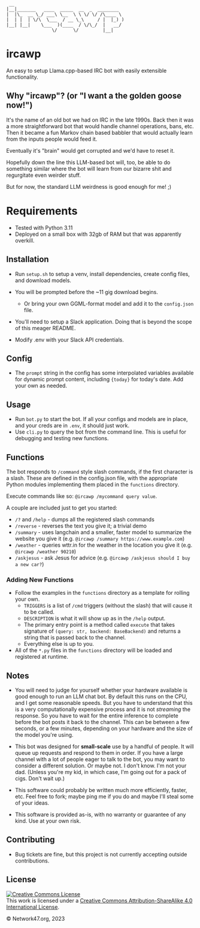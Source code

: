 ```
 __
|__|_______   ____  _____  __  _  ________
|  |\_  __ \_/ ___\ \__  \ \ \/ \/ /\____ \
|  | |  | \/\  \___  / __ \_\     / |  |_) )
|__| |__|    \___  )(____  / \/\_/  |   __/
                 \/      \/         |__|
```

# ircawp

An easy to setup Llama.cpp-based IRC bot with easily extensible functionality.

## Why "ircawp"? (or "I want a the golden goose now!")

It's the name of an old bot we had on IRC in the late 1990s. Back then it was a more straightforward bot that would handle channel operations, bans, etc. Then it
became a fun Markov chain based babbler that would actually learn from the inputs people would feed it.

Eventually it's "brain" would get corrupted and we'd
have to reset it.

Hopefully down the line this LLM-based bot will, too, be able to do something similar where the bot will learn from our bizarre shit and regurgitate even weirder stuff.

But for now, the standard LLM weirdness is good enough for me! ;)

# Requirements

-   Tested with Python 3.11
-   Deployed on a small box with 32gb of RAM but that was apparently overkill.

## Installation

-   Run `setup.sh` to setup a venv, install dependencies, create config files, and download models.

-   You will be prompted before the ~11 gig download begins.

    -   Or bring your own GGML-format model and add it to the `config.json` file.

-   You'll need to setup a Slack application. Doing that is beyond the scope of this meager README.

-   Modify .env with your Slack API credentials.

## Config

-   The `prompt` string in the config has some interpolated variables available for dynamic prompt content, including `{today}` for today's date. Add your own as needed.

## Usage

-   Run `bot.py` to start the bot. If all your configs and models are in place, and your creds are in `.env`, it should just work.
-   Use `cli.py` to query the bot from the command line. This is useful for debugging and testing new functions.

## Functions

The bot responds to `/command` style slash commands, if the first character is a slash. These are defined in the config.json file, with the appropriate Python modules implementing them placed in the `functions` directory.

Execute commands like so: `@ircawp /mycommand query value`.

A couple are included just to get you started:

-   `/?` and `/help` - dumps all the registered slash commands
-   `/reverse` - reverses the text you give it; a trivial demo
-   `/summary` - uses langchain and a smaller, faster model to summarize the website you give it (e.g. `@ircawp /summary https://www.example.com`)
-   `/weather` - queries wttr.in for the weather in the location you give it (e.g. `@ircawp /weather 90210`)
-   `/askjesus` - ask Jesus for advice (e.g. `@ircawp /askjesus should I buy a new car?`)

### Adding New Functions

-   Follow the examples in the `functions` directory as a template for rolling your own.
    -   `TRIGGERS` is a list of `/cmd` triggers (without the slash) that will cause it to be called.
    -   `DESCRIPTION` is what it will show up as in the `/help` output.
    -   The primary entry point is a method called `execute` that takes signature of `(query: str, backend: BaseBackend)` and returns a string that is passed back to the channel.
    -   Everything else is up to you.
-   All of the `*.py` files in the `functions` directory will be loaded and registered at runtime.

## Notes

-   You will need to judge for yourself whether your hardware available is good enough to run an LLM chat bot. By default this runs on the CPU, and I get some reasonable speeds. But you have to understand that this is a very computationally expensive process and it is not _streaming_ the response. So you have to wait for the entire inference to complete before the bot posts it back to the channel. This can be between a few seconds, or a few minutes, depending on your hardware and the size of the model you're using.

-   This bot was designed for **small-scale** use by a handful of people. It will queue up requests and respond to them in order. If you have a large channel with a lot of people eager to talk to the bot, you may want to consider a different solution. Or maybe not. I don't know. I'm not your dad. (Unless you're my kid, in which case, I'm going out for a pack of cigs. Don't wait up.)

-   This software could probably be written much more efficiently, faster, etc. Feel free to fork; maybe ping me if you do and maybe I'll steal some of your ideas.

-   This software is provided as-is, with no warranty or guarantee of any kind. Use at your own risk.

## Contributing

-   Bug tickets are fine, but this project is not currently accepting outside contributions.

## License

<a rel="license" href="http://creativecommons.org/licenses/by-sa/4.0/"><img alt="Creative Commons License" style="border-width:0" src="https://i.creativecommons.org/l/by-sa/4.0/88x31.png" /></a><br />This work is licensed under a <a rel="license" href="http://creativecommons.org/licenses/by-sa/4.0/">Creative Commons Attribution-ShareAlike 4.0 International License</a>.

&copy; Network47.org, 2023

